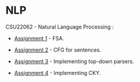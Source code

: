 # NLP

CSU22062 - Natural Language Processing :

- [Assignment 1](https://github.com/azizosharke/NLP/tree/main/Assignment1) - FSA.

- [Assignment 2](https://github.com/azizosharke/NLP/tree/main/Assignment2) - CFG for sentences.

- [Assignment 3](https://github.com/azizosharke/NLP/tree/main/Assignment3) - Implementing top-down parsers.

- [Assignment 4](https://github.com/azizosharke/NLP/tree/main/Assignment4) - Implementing CKY.
